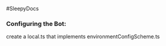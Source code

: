 #SleepyDocs

### Configuring the Bot:

create a local.ts that implements environmentConfigScheme.ts
